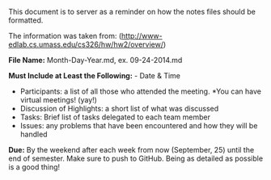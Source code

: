 This document is to server as a reminder on how the notes files should be formatted.

The information was taken from: 
(http://www-edlab.cs.umass.edu/cs326/hw/hw2/overview/)

**File Name:** Month-Day-Year.md, ex. 09-24-2014.md

**Must Include at Least the Following:** - Date & Time
- Participants: a list of all those who attended the meeting. *You can have virtual meetings! (yay!)
- Discussion of Highlights: a short list of what was discussed
- Tasks: Brief list of tasks delegated to each team member
- Issues: any problems that have been encountered and how they will be handled

**Due:** By the weekend after each week from now (September, 25) until the end of semester. Make sure to push to GitHub. Being as detailed as possible is a good thing!